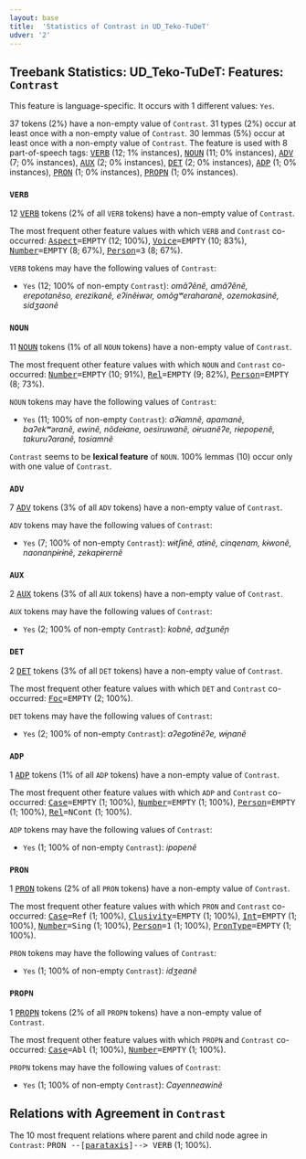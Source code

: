 ```yaml
---
layout: base
title:  'Statistics of Contrast in UD_Teko-TuDeT'
udver: '2'
---
```


## Treebank Statistics: UD_Teko-TuDeT: Features: `Contrast`

This feature is language-specific.
It occurs with 1 different values: `Yes`.

37 tokens (2%) have a non-empty value of `Contrast`.
31 types (2%) occur at least once with a non-empty value of `Contrast`.
30 lemmas (5%) occur at least once with a non-empty value of `Contrast`.
The feature is used with 8 part-of-speech tags: <tt><a href="eme_tudet-pos-VERB.html">VERB</a></tt> (12; 1% instances), <tt><a href="eme_tudet-pos-NOUN.html">NOUN</a></tt> (11; 0% instances), <tt><a href="eme_tudet-pos-ADV.html">ADV</a></tt> (7; 0% instances), <tt><a href="eme_tudet-pos-AUX.html">AUX</a></tt> (2; 0% instances), <tt><a href="eme_tudet-pos-DET.html">DET</a></tt> (2; 0% instances), <tt><a href="eme_tudet-pos-ADP.html">ADP</a></tt> (1; 0% instances), <tt><a href="eme_tudet-pos-PRON.html">PRON</a></tt> (1; 0% instances), <tt><a href="eme_tudet-pos-PROPN.html">PROPN</a></tt> (1; 0% instances).

### `VERB`

12 <tt><a href="eme_tudet-pos-VERB.html">VERB</a></tt> tokens (2% of all `VERB` tokens) have a non-empty value of `Contrast`.

The most frequent other feature values with which `VERB` and `Contrast` co-occurred: <tt><a href="eme_tudet-feat-Aspect.html">Aspect</a></tt><tt>=EMPTY</tt> (12; 100%), <tt><a href="eme_tudet-feat-Voice.html">Voice</a></tt><tt>=EMPTY</tt> (10; 83%), <tt><a href="eme_tudet-feat-Number.html">Number</a></tt><tt>=EMPTY</tt> (8; 67%), <tt><a href="eme_tudet-feat-Person.html">Person</a></tt><tt>=3</tt> (8; 67%).

`VERB` tokens may have the following values of `Contrast`:

* `Yes` (12; 100% of non-empty `Contrast`): <em>omãʔẽnẽ, amãʔẽnẽ, erepotanẽso, erezikanẽ, eʔinẽɨwər, omõgʷeraharanẽ, ozemokasinẽ, sidʒaonẽ</em>

### `NOUN`

11 <tt><a href="eme_tudet-pos-NOUN.html">NOUN</a></tt> tokens (1% of all `NOUN` tokens) have a non-empty value of `Contrast`.

The most frequent other feature values with which `NOUN` and `Contrast` co-occurred: <tt><a href="eme_tudet-feat-Number.html">Number</a></tt><tt>=EMPTY</tt> (10; 91%), <tt><a href="eme_tudet-feat-Rel.html">Rel</a></tt><tt>=EMPTY</tt> (9; 82%), <tt><a href="eme_tudet-feat-Person.html">Person</a></tt><tt>=EMPTY</tt> (8; 73%).

`NOUN` tokens may have the following values of `Contrast`:

* `Yes` (11; 100% of non-empty `Contrast`): <em>aʔɨamnẽ, apamanẽ, baʔekʷəranẽ, ewinẽ, nõdeɨane, oesiruwanẽ, oɨruanẽʔe, rɨepopenẽ, takuruʔaranẽ, tosiamnẽ</em>

`Contrast` seems to be **lexical feature** of `NOUN`. 100% lemmas (10) occur only with one value of `Contrast`.

### `ADV`

7 <tt><a href="eme_tudet-pos-ADV.html">ADV</a></tt> tokens (3% of all `ADV` tokens) have a non-empty value of `Contrast`.

`ADV` tokens may have the following values of `Contrast`:

* `Yes` (7; 100% of non-empty `Contrast`): <em>wɨtʃɨnẽ, atɨnẽ, cinqenam, kɨwonẽ, naonanpɨrɨnẽ, zekapɨrernẽ</em>

### `AUX`

2 <tt><a href="eme_tudet-pos-AUX.html">AUX</a></tt> tokens (3% of all `AUX` tokens) have a non-empty value of `Contrast`.

`AUX` tokens may have the following values of `Contrast`:

* `Yes` (2; 100% of non-empty `Contrast`): <em>kobnẽ, adʒunẽɲ</em>

### `DET`

2 <tt><a href="eme_tudet-pos-DET.html">DET</a></tt> tokens (3% of all `DET` tokens) have a non-empty value of `Contrast`.

The most frequent other feature values with which `DET` and `Contrast` co-occurred: <tt><a href="eme_tudet-feat-Foc.html">Foc</a></tt><tt>=EMPTY</tt> (2; 100%).

`DET` tokens may have the following values of `Contrast`:

* `Yes` (2; 100% of non-empty `Contrast`): <em>aʔegotɨnẽʔe, wɨɲanẽ</em>

### `ADP`

1 <tt><a href="eme_tudet-pos-ADP.html">ADP</a></tt> tokens (1% of all `ADP` tokens) have a non-empty value of `Contrast`.

The most frequent other feature values with which `ADP` and `Contrast` co-occurred: <tt><a href="eme_tudet-feat-Case.html">Case</a></tt><tt>=EMPTY</tt> (1; 100%), <tt><a href="eme_tudet-feat-Number.html">Number</a></tt><tt>=EMPTY</tt> (1; 100%), <tt><a href="eme_tudet-feat-Person.html">Person</a></tt><tt>=EMPTY</tt> (1; 100%), <tt><a href="eme_tudet-feat-Rel.html">Rel</a></tt><tt>=NCont</tt> (1; 100%).

`ADP` tokens may have the following values of `Contrast`:

* `Yes` (1; 100% of non-empty `Contrast`): <em>ipopenẽ</em>

### `PRON`

1 <tt><a href="eme_tudet-pos-PRON.html">PRON</a></tt> tokens (2% of all `PRON` tokens) have a non-empty value of `Contrast`.

The most frequent other feature values with which `PRON` and `Contrast` co-occurred: <tt><a href="eme_tudet-feat-Case.html">Case</a></tt><tt>=Ref</tt> (1; 100%), <tt><a href="eme_tudet-feat-Clusivity.html">Clusivity</a></tt><tt>=EMPTY</tt> (1; 100%), <tt><a href="eme_tudet-feat-Int.html">Int</a></tt><tt>=EMPTY</tt> (1; 100%), <tt><a href="eme_tudet-feat-Number.html">Number</a></tt><tt>=Sing</tt> (1; 100%), <tt><a href="eme_tudet-feat-Person.html">Person</a></tt><tt>=1</tt> (1; 100%), <tt><a href="eme_tudet-feat-PronType.html">PronType</a></tt><tt>=EMPTY</tt> (1; 100%).

`PRON` tokens may have the following values of `Contrast`:

* `Yes` (1; 100% of non-empty `Contrast`): <em>idʒeanẽ</em>

### `PROPN`

1 <tt><a href="eme_tudet-pos-PROPN.html">PROPN</a></tt> tokens (2% of all `PROPN` tokens) have a non-empty value of `Contrast`.

The most frequent other feature values with which `PROPN` and `Contrast` co-occurred: <tt><a href="eme_tudet-feat-Case.html">Case</a></tt><tt>=Abl</tt> (1; 100%), <tt><a href="eme_tudet-feat-Number.html">Number</a></tt><tt>=EMPTY</tt> (1; 100%).

`PROPN` tokens may have the following values of `Contrast`:

* `Yes` (1; 100% of non-empty `Contrast`): <em>Cayenneawinẽ</em>

## Relations with Agreement in `Contrast`

The 10 most frequent relations where parent and child node agree in `Contrast`:
<tt>PRON --[<tt><a href="eme_tudet-dep-parataxis.html">parataxis</a></tt>]--> VERB</tt> (1; 100%).

